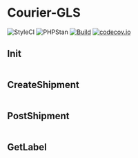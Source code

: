 # Courier-GLS

![StyleCI](https://github.styleci.io/repos/240472865/shield?style=flat&branch=new&style=flat) ![PHPStan](https://img.shields.io/badge/PHPStan-level%205-brightgreen.svg?style=flat) [![Build](https://github.com/sylapi/courier-gls/actions/workflows/build.yaml/badge.svg?branch=new&event=push)](https://github.com/sylapi/courier-gls/actions/workflows/build.yaml) [![codecov.io](https://codecov.io/github/sylapi/courier-gls/coverage.svg?branch=new)](https://codecov.io/github/sylapi/courier-gls/branch/new/)

## Init

```php

```

## CreateShipment

```php

```

## PostShipment

```php

```

## GetLabel

```php

```

